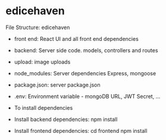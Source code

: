 # edicehaven

File Structure:
edicehaven
- front end: React UI and all front end dependencies
- backend: Server side code. models, controllers and routes
- upload: image uploads
- node_modules: Server dependencies Express, mongoose
- package.json: server package.json
- .env: Environment variable - mongoDB URL, JWT Secret, ...

- To install dependencies
- Install backend dependencies: npm install
- Install frontend dependencies: cd frontend npm install
